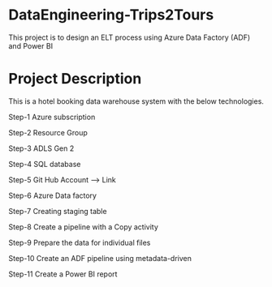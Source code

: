 # DataEngineering-Trips2Tours
This project is to design an ELT process using Azure Data Factory (ADF) and Power BI

# Project Description
This is a hotel booking data warehouse system with the below technologies.

Step-1	Azure subscription

Step-2	Resource Group

Step-3	ADLS Gen 2

Step-4	SQL database

Step-5	Git Hub Account --> Link

Step-6	Azure Data factory

Step-7	Creating staging table

Step-8	Create a pipeline with a Copy activity

Step-9	Prepare the data for individual files

Step-10	Create an ADF pipeline using metadata-driven 

Step-11	Create a Power BI report

